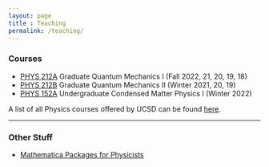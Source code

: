 ```yaml
---
layout: page 
title : Teaching 
permalink: /teaching/
---
```


### Courses

- [PHYS 212A]({{site.baseurl}}/teaching/PHYS212A) Graduate Quantum Mechanics I (Fall 2022, 21, 20, 19, 18) 
- [PHYS 212B]({{site.baseurl}}/teaching/PHYS212B) Graduate Quantum Mechanics II (Winter 2021, 20, 19)
- [PHYS 152A]({{site.baseurl}}/teaching/PHYS152A) Undergraduate Condensed Matter Physics I (Winter 2022)

A list of all Physics courses offered by UCSD can be found [here](https://ucsd.edu/catalog/courses/PHYS.html).

---

### Other Stuff

- [Mathematica Packages for Physicists]({{site.baseurl}}/teaching/Mathematica)